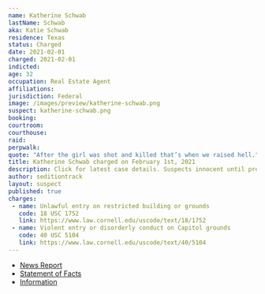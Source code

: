 ```yaml
---
name: Katherine Schwab
lastName: Schwab
aka: Katie Schwab
residence: Texas
status: Charged
date: 2021-02-01
charged: 2021-02-01
indicted:
age: 32
occupation: Real Estate Agent
affiliations:
jurisdiction: Federal
image: /images/preview/katherine-schwab.png
suspect: katherine-schwab.png
booking:
courtroom:
courthouse:
raid:
perpwalk:
quote: "After the girl was shot and killed that’s when we raised hell."
title: Katherine Schwab charged on February 1st, 2021
description: Click for latest case details. Suspects innocent until proven guilty.
author: seditiontrack
layout: suspect
published: true
charges:
 - name: Unlawful entry on restricted building or grounds
   code: 18 USC 1752
   link: https://www.law.cornell.edu/uscode/text/18/1752
 - name: Violent entry or disorderly conduct on Capitol grounds
   code: 40 USC 5104
   link: https://www.law.cornell.edu/uscode/text/40/5104
---
```

- [News Report](https://www.dallasnews.com/news/crime/2021/02/04/third-north-texas-real-estate-professional-is-charged-with-storming-us-capitol-building/)
- [Statement of Facts](https://www.justice.gov/usao-dc/case-multi-defendant/file/1364681/download)
- [Information](https://www.justice.gov/usao-dc/case-multi-defendant/file/1379276/download)
